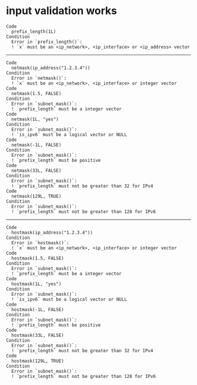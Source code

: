 # input validation works

    Code
      prefix_length(1L)
    Condition
      Error in `prefix_length()`:
      ! `x` must be an <ip_network>, <ip_interface> or <ip_address> vector

---

    Code
      netmask(ip_address("1.2.3.4"))
    Condition
      Error in `netmask()`:
      ! `x` must be an <ip_network>, <ip_interface> or integer vector
    Code
      netmask(1.5, FALSE)
    Condition
      Error in `subnet_mask()`:
      ! `prefix_length` must be a integer vector
    Code
      netmask(1L, "yes")
    Condition
      Error in `subnet_mask()`:
      ! `is_ipv6` must be a logical vector or NULL
    Code
      netmask(-1L, FALSE)
    Condition
      Error in `subnet_mask()`:
      ! `prefix_length` must be positive
    Code
      netmask(33L, FALSE)
    Condition
      Error in `subnet_mask()`:
      ! `prefix_length` must not be greater than 32 for IPv4
    Code
      netmask(129L, TRUE)
    Condition
      Error in `subnet_mask()`:
      ! `prefix_length` must not be greater than 128 for IPv6

---

    Code
      hostmask(ip_address("1.2.3.4"))
    Condition
      Error in `hostmask()`:
      ! `x` must be an <ip_network>, <ip_interface> or integer vector
    Code
      hostmask(1.5, FALSE)
    Condition
      Error in `subnet_mask()`:
      ! `prefix_length` must be a integer vector
    Code
      hostmask(1L, "yes")
    Condition
      Error in `subnet_mask()`:
      ! `is_ipv6` must be a logical vector or NULL
    Code
      hostmask(-1L, FALSE)
    Condition
      Error in `subnet_mask()`:
      ! `prefix_length` must be positive
    Code
      hostmask(33L, FALSE)
    Condition
      Error in `subnet_mask()`:
      ! `prefix_length` must not be greater than 32 for IPv4
    Code
      hostmask(129L, TRUE)
    Condition
      Error in `subnet_mask()`:
      ! `prefix_length` must not be greater than 128 for IPv6

